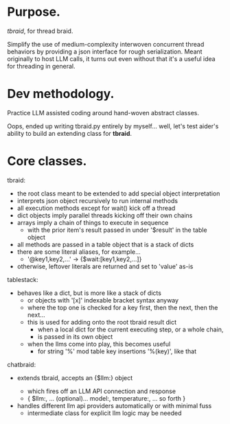
# Purpose.

_tbraid_, for thread braid.

Simplify the use of medium-complexity interwoven concurrent thread behaviors by providing a json interface for rough serialization.  Meant originally to host LLM calls, it turns out even without that it's a useful idea for threading in general.


# Dev methodology.

Practice LLM assisted coding around hand-woven abstract classes.

Oops, ended up writing tbraid.py entirely by myself... well, let's test aider's ability to build an extending class for **tbraid**.


# Core classes.

tbraid:
- the root class meant to be extended to add special object interpretation
- interprets json object recursively to run internal methods
- all execution methods except for wait() kick off a thread
- dict objects imply parallel threads kicking off their own chains
- arrays imply a chain of things to execute in sequence
	- with the prior item's result passed in under '$result' in the table object
- all methods are passed in a table object that is a stack of dicts
- there are some literal aliases, for example...
	- '@key1,key2,...' -> {$wait:[key1,key2,...]}
- otherwise, leftover literals are returned and set to 'value' as-is

tablestack:
- behaves like a dict, but is more like a stack of dicts
	- or objects with '[x]' indexable bracket syntax anyway
	- where the top one is checked for a key first, then the next, then the next...
	- this is used for adding onto the root tbraid result dict
		- when a local dict for the current executing step, or a whole chain,
		- is passed in its own object
	- when the llms come into play, this becomes useful
		- for string '%' mod table key insertions '%(key)', like that

chatbraid:
- extends tbraid, accepts an {$llm:<prompt>} object
	- which fires off an LLM API connection and response
	- {
			$llm:<prompt>,
			... (optional)...
			model:<model>,
			temperature:<temperature>,
			... so forth
		}
- handles different llm api providers automatically or with minimal fuss
	- intermediate class for explicit llm logic may be needed


